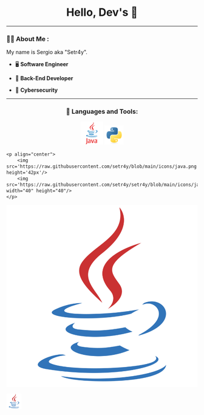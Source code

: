 <div id="header" align="center">
    <h1>Hello, Dev's 👋</h1>
</div>

---

### 👨‍💻 About Me :

<div>
    <p>My name is Sergio aka "Setr4y".</p>
</div>

- 🖥 **Software Engineer**

- 👷 **Back-End Developer**

- 🔐 **Cybersecurity**

---

<h3 align="center">🔨 Languages and Tools:</h3>
    <div align="center">
        <img src="https://github.com/devicons/devicon/blob/master/icons/java/java-original-wordmark.svg" title="JAVA" alt="JAVA" width="60" height="60"/>
        <img src="https://github.com/devicons/devicon/blob/master/icons/python/python-original.svg" title="PYTHON" alt="PYTHON" width="50" height="50"/>
    </div>

    <p align="center">
        <img src='https://raw.githubusercontent.com/setr4y/blob/main/icons/java.png' height='42px'/>
        <img src='https://raw.githubusercontent.com/setr4y/setr4y/blob/main/icons/java.png' width="40" height="40"/>
    </p>
    
![_](https://github.com/setr4y/setr4y/blob/main/icons/java.png)

<img src='https://github.com/setr4y/setr4y/blob/main/icons/java.png' width="40" height="40"/>
